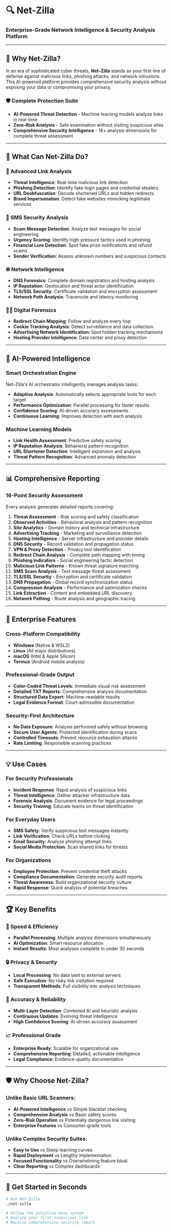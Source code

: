 # 🔍 Net-Zilla

### **Enterprise-Grade Network Intelligence & Security Analysis Platform**

---

## 🚀 **Why Net-Zilla?**

In an era of sophisticated cyber threats, **Net-Zilla** stands as your first line of defense against malicious links, phishing attacks, and network intrusions. This AI-powered platform provides comprehensive security analysis without exposing your data or compromising your privacy.

### **🛡️ Complete Protection Suite**
- **AI-Powered Threat Detection** - Machine learning models analyze links in real-time
- **Zero-Risk Analysis** - Safe examination without visiting suspicious sites
- **Comprehensive Security Intelligence** - 16+ analysis dimensions for complete threat assessment

---

## 🎯 **What Can Net-Zilla Do?**

### **🔗 Advanced Link Analysis**
- **Threat Intelligence**: Real-time malicious link detection
- **Phishing Detection**: Identify fake login pages and credential stealers
- **URL Deobfuscation**: Decode shortened URLs and hidden redirects
- **Brand Impersonation**: Detect fake websites mimicking legitimate services

### **📱 SMS Security Analysis**
- **Scam Message Detection**: Analyze text messages for social engineering
- **Urgency Scoring**: Identify high-pressure tactics used in phishing
- **Financial Lure Detection**: Spot fake prize notifications and refund scams
- **Sender Verification**: Assess unknown numbers and suspicious contacts

### **🌐 Network Intelligence**
- **DNS Forensics**: Complete domain registration and hosting analysis
- **IP Reputation**: Geolocation and threat actor identification
- **TLS/SSL Security**: Certificate validation and encryption assessment
- **Network Path Analysis**: Traceroute and latency monitoring

### **🕵️‍♂️ Digital Forensics**
- **Redirect Chain Mapping**: Follow and analyze every hop
- **Cookie Tracking Analysis**: Detect surveillance and data collection
- **Advertising Network Identification**: Spot hidden tracking mechanisms
- **Hosting Provider Intelligence**: Data center and proxy detection

---

## 🤖 **AI-Powered Intelligence**

### **Smart Orchestration Engine**
Net-Zilla's AI orchestrator intelligently manages analysis tasks:
- **Adaptive Analysis**: Automatically selects appropriate tools for each target
- **Performance Optimization**: Parallel processing for faster results
- **Confidence Scoring**: AI-driven accuracy assessments
- **Continuous Learning**: Improves detection with each analysis

### **Machine Learning Models**
- **Link Health Assessment**: Predictive safety scoring
- **IP Reputation Analysis**: Behavioral pattern recognition
- **URL Shortener Detection**: Intelligent expansion and analysis
- **Threat Pattern Recognition**: Advanced anomaly detection

---

## 📊 **Comprehensive Reporting**

### **16-Point Security Assessment**
Every analysis generates detailed reports covering:

1. **Threat Assessment** - Risk scoring and safety classification
2. **Observed Activities** - Behavioral analysis and pattern recognition
3. **Site Analytics** - Domain history and technical infrastructure
4. **Advertising Tracking** - Marketing and surveillance detection
5. **Hosting Intelligence** - Server infrastructure and provider details
6. **DNS Security** - Record validation and propagation status
7. **VPN & Proxy Detection** - Privacy tool identification
8. **Redirect Chain Analysis** - Complete path mapping with timing
9. **Phishing Indicators** - Social engineering tactic detection
10. **Malicious Link Patterns** - Known threat signature matching
11. **SMS Scam Analysis** - Text message threat assessment
12. **TLS/SSL Security** - Encryption and certificate validation
13. **DNS Propagation** - Global record synchronization status
14. **Compression Analysis** - Performance and optimization checks
15. **Link Extraction** - Content and embedded URL discovery
16. **Network Pathing** - Route analysis and geographic tracing

---

## 🎨 **Enterprise Features**

### **Cross-Platform Compatibility**
- **Windows** (Native & WSL2)
- **Linux** (All major distributions)
- **macOS** (Intel & Apple Silicon)
- **Termux** (Android mobile analysis)

### **Professional-Grade Output**
- **Color-Coded Threat Levels**: Immediate visual risk assessment
- **Detailed TXT Reports**: Comprehensive analysis documentation
- **Structured Data Export**: Machine-readable results
- **Legal Evidence Format**: Court-admissible documentation

### **Security-First Architecture**
- **No Data Exposure**: Analysis performed safely without browsing
- **Secure User Agents**: Protected identification during scans
- **Controlled Timeouts**: Prevent resource exhaustion attacks
- **Rate Limiting**: Responsible scanning practices

---

## 💡 **Use Cases**

### **For Security Professionals**
- **Incident Response**: Rapid analysis of suspicious links
- **Threat Intelligence**: Gather attacker infrastructure data
- **Forensic Analysis**: Document evidence for legal proceedings
- **Security Training**: Educate teams on threat identification

### **For Everyday Users**
- **SMS Safety**: Verify suspicious text messages instantly
- **Link Verification**: Check URLs before clicking
- **Email Security**: Analyze phishing attempt links
- **Social Media Protection**: Scan shared links for threats

### **For Organizations**
- **Employee Protection**: Prevent credential theft attacks
- **Compliance Documentation**: Generate security audit reports
- **Threat Awareness**: Build organizational security culture
- **Rapid Response**: Quick analysis of potential breaches

---

## 🏆 **Key Benefits**

### **🚀 Speed & Efficiency**
- **Parallel Processing**: Multiple analysis dimensions simultaneously
- **AI Optimization**: Smart resource allocation
- **Instant Results**: Most analyses complete in under 30 seconds

### **🔒 Privacy & Security**
- **Local Processing**: No data sent to external servers
- **Safe Execution**: No risky link visitation required
- **Transparent Methods**: Full visibility into analysis techniques

### **🎯 Accuracy & Reliability**
- **Multi-Layer Detection**: Combined AI and heuristic analysis
- **Continuous Updates**: Evolving threat intelligence
- **High Confidence Scoring**: AI-driven accuracy assessment

### **📈 Professional Grade**
- **Enterprise Ready**: Scalable for organizational use
- **Comprehensive Reporting**: Detailed, actionable intelligence
- **Legal Compliance**: Evidence-quality documentation

---

## 🛡️ **Why Choose Net-Zilla?**

### **Unlike Basic URL Scanners:**
- **AI-Powered Intelligence** vs Simple blacklist checking
- **Comprehensive Analysis** vs Basic safety scores
- **Zero-Risk Operation** vs Potentially dangerous link visiting
- **Enterprise Features** vs Consumer-grade tools

### **Unlike Complex Security Suites:**
- **Easy to Use** vs Steep learning curves
- **Rapid Deployment** vs Lengthy implementation
- **Focused Functionality** vs Overwhelming feature bloat
- **Clear Reporting** vs Complex dashboards

---

## 🎪 **Get Started in Seconds**

```bash
# Run Net-Zilla
./net-zilla

# Follow the intuitive menu system
# Analyze your first suspicious link
# Receive comprehensive security report
